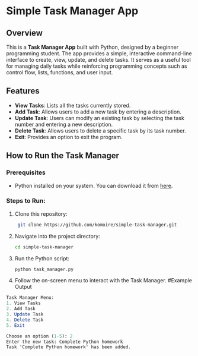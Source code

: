 # Simple Task Manager App

## Overview

This is a **Task Manager App** built with Python, designed by a beginner programming student. The app provides a simple, interactive command-line interface to create, view, update, and delete tasks. It serves as a useful tool for managing daily tasks while reinforcing programming concepts such as control flow, lists, functions, and user input.

## Features

- **View Tasks**: Lists all the tasks currently stored.
- **Add Task**: Allows users to add a new task by entering a description.
- **Update Task**: Users can modify an existing task by selecting the task number and entering a new description.
- **Delete Task**: Allows users to delete a specific task by its task number.
- **Exit**: Provides an option to exit the program.

## How to Run the Task Manager

### Prerequisites

- Python installed on your system. You can download it from [here](https://www.python.org/downloads/).

### Steps to Run:

1. Clone this repository:

   ```bash
    git clone https://github.com/komoire/simple-task-manager.git
2. Navigate into the project directory:
   
   ```bash
   cd simple-task-manager
3. Run the Python script:

   ```bash
   python task_manager.py

4. Follow the on-screen menu to interact with the Task Manager. 
#Example Output

  ```mathematica
  Task Manager Menu:
  1. View Tasks
  2. Add Task
  3. Update Task
  4. Delete Task
  5. Exit

  Choose an option (1-5): 2
  Enter the new task: Complete Python homework
  Task 'Complete Python homework' has been added.



  



  

